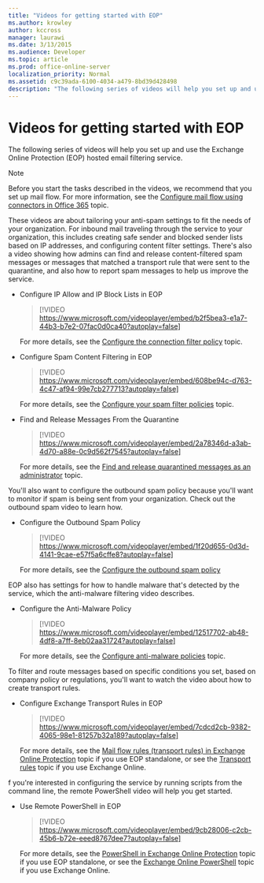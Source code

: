 ```yaml
---
title: "Videos for getting started with EOP"
ms.author: krowley
author: kccross
manager: laurawi
ms.date: 3/13/2015
ms.audience: Developer
ms.topic: article
ms.prod: office-online-server
localization_priority: Normal
ms.assetid: c9c39ada-6100-4034-a479-8bd39d428498
description: "The following series of videos will help you set up and use the Exchange Online Protection (EOP) hosted email filtering service."
---
```


# Videos for getting started with EOP

The following series of videos will help you set up and use the Exchange Online Protection (EOP) hosted email filtering service.
  
> [!NOTE]
> Before you start the tasks described in the videos, we recommend that you set up mail flow. For more information, see the [Configure mail flow using connectors in Office 365](http://technet.microsoft.com/library/854b5a50-4462-4836-a092-37e208d29624.aspx) topic. 
  
These videos are about tailoring your anti-spam settings to fit the needs of your organization. For inbound mail traveling through the service to your organization, this includes creating safe sender and blocked sender lists based on IP addresses, and configuring content filter settings. There's also a video showing how admins can find and release content-filtered spam messages or messages that matched a transport rule that were sent to the quarantine, and also how to report spam messages to help us improve the service.
  
- Configure IP Allow and IP Block Lists in EOP
    > [!VIDEO https://www.microsoft.com/videoplayer/embed/b2f5bea3-e1a7-44b3-b7e2-07fac0d0ca40?autoplay=false]
  
    For more details, see the [Configure the connection filter policy](../configure-the-connection-filter-policy.md) topic. 
    
- Configure Spam Content Filtering in EOP
    > [!VIDEO https://www.microsoft.com/videoplayer/embed/608be94c-d763-4c47-af94-99e7cb277713?autoplay=false]
  
    For more details, see the [Configure your spam filter policies](../configure-your-spam-filter-policies.md) topic. 
    
- Find and Release Messages From the Quarantine
    > [!VIDEO https://www.microsoft.com/videoplayer/embed/2a78346d-a3ab-4d70-a88e-0c9d562f7545?autoplay=false]
  
    For more details, see the [Find and release quarantined messages as an administrator](../find-and-release-quarantined-messages-as-an-administrator.md) topic. 
    
You'll also want to configure the outbound spam policy because you'll want to monitor if spam is being sent from your organization. Check out the outbound spam video to learn how.
  
- Configure the Outbound Spam Policy
    > [!VIDEO https://www.microsoft.com/videoplayer/embed/1f20d655-0d3d-4141-9cae-e57f5a6cffe8?autoplay=false]
  
    For more details, see the [Configure the outbound spam policy](../configure-the-outbound-spam-policy.md)
    
EOP also has settings for how to handle malware that's detected by the service, which the anti-malware filtering video describes.
  
- Configure the Anti-Malware Policy
    > [!VIDEO https://www.microsoft.com/videoplayer/embed/12517702-ab48-4df8-a7ff-8eb02aa31724?autoplay=false]
  
    For more details, see the [Configure anti-malware policies](../configure-anti-malware-policies.md) topic. 
    
To filter and route messages based on specific conditions you set, based on company policy or regulations, you'll want to watch the video about how to create transport rules.
  
- Configure Exchange Transport Rules in EOP
    > [!VIDEO https://www.microsoft.com/videoplayer/embed/7cdcd2cb-9382-4065-98e1-81257b32a189?autoplay=false]
  
    For more details, see the [Mail flow rules (transport rules) in Exchange Online Protection](mail-flow-rules-transport-rules-0.md) topic if you use EOP standalone, or see the [Transport rules](http://technet.microsoft.com/library/743bd525-0ca2-426d-b76c-b4a052bc8886.aspx) topic if you use Exchange Online. 
    
f you're interested in configuring the service by running scripts from the command line, the remote PowerShell video will help you get started.
  
- Use Remote PowerShell in EOP
    > [!VIDEO https://www.microsoft.com/videoplayer/embed/9cb28006-c2cb-45b6-b72e-eeed8767dee7?autoplay=false]
  
    For more details, see the [PowerShell in Exchange Online Protection](http://technet.microsoft.com/library/f7918a88-774a-405e-945b-bc2f5ee9f748.aspx) topic if you use EOP standalone, or see the [Exchange Online PowerShell](http://technet.microsoft.com/library/1cb603b0-2961-4afe-b879-b048fe0f64a2.aspx) topic if you use Exchange Online. 
    

